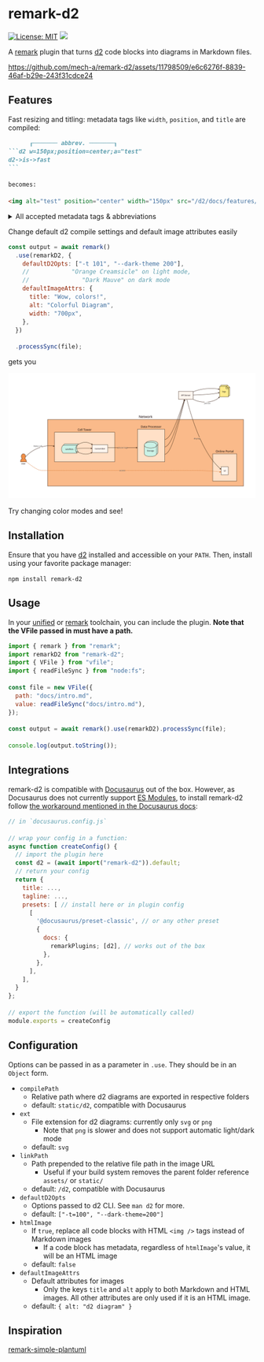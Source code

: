 # remark-d2

[![License: MIT](https://img.shields.io/badge/License-MIT-yellow.svg)](https://opensource.org/licenses/MIT) ![](https://github.com/mech-a/remark-d2/actions/workflows/ci.yml/badge.svg)

A [remark](https://github.com/remarkjs/remark) plugin that turns [d2](https://github.com/terrastruct/d2) code blocks into diagrams in Markdown files.

https://github.com/mech-a/remark-d2/assets/11798509/e6c6276f-8839-46af-b29e-243f31cdce24

## Features

Fast resizing and titling: metadata tags like `width`, `position`, and `title` are compiled:

<!-- prettier-ignore -->
````md
      ┎─────── abbrev. ───────┒
```d2 w=150px;position=center;a="test"
d2->is->fast
```

becomes:

<img alt="test" position="center" width="150px" src="/d2/docs/features/0.svg" />
````

<details>
<summary>All accepted metadata tags & abbreviations</summary>

- `width`, `w`
- `height`, `h`
- `position`, `p`
- `title`, `t`
- `alt`, `a`

</details>

Change default d2 compile settings and default image attributes easily

```js
const output = await remark()
  .use(remarkD2, {
    defaultD2Opts: ["-t 101", "--dark-theme 200"],
    //            "Orange Creamsicle" on light mode,
    //               "Dark Mauve" on dark mode
    defaultImageAttrs: {
      title: "Wow, colors!",
      alt: "Colorful Diagram",
      width: "700px",
    },
  })

  .processSync(file);
```

gets you

<img alt="Colorful Diagram" title="Wow, colors!" width="700px" src="docs/defaults.svg" />

Try changing color modes and see!

## Installation

Ensure that you have [d2](https://github.com/terrastruct/d2) installed and accessible on your `PATH`. Then, install using your favorite package manager:

`npm install remark-d2`

## Usage

In your [unified](https://github.com/unifiedjs/unified#plugin) or [remark](https://github.com/remarkjs/remark) toolchain, you can include the plugin. **Note that the VFile passed in must have a path.**

```js
import { remark } from "remark";
import remarkD2 from "remark-d2";
import { VFile } from "vfile";
import { readFileSync } from "node:fs";

const file = new VFile({
  path: "docs/intro.md",
  value: readFileSync("docs/intro.md"),
});

const output = await remark().use(remarkD2).processSync(file);

console.log(output.toString());
```

## Integrations

remark-d2 is compatible with [Docusaurus](https://docusaurus.io) out of the box. However, as Docusaurus does not currently support [ES Modules](https://hacks.mozilla.org/2018/03/es-modules-a-cartoon-deep-dive/), to install remark-d2 follow [the workaround mentioned in the Docusaurus docs](https://docusaurus.io/docs/markdown-features/plugins#installing-plugins):

```js
// in `docusaurus.config.js`

// wrap your config in a function:
async function createConfig() {
  // import the plugin here
  const d2 = (await import("remark-d2")).default;
  // return your config
  return {
    title: ...,
    tagline: ...,
    presets: [ // install here or in plugin config
      [
        '@docusaurus/preset-classic', // or any other preset
        {
          docs: {
            remarkPlugins; [d2], // works out of the box
          },
        },
      ],
    ],
  }
};

// export the function (will be automatically called)
module.exports = createConfig
```

## Configuration

Options can be passed in as a parameter in `.use`. They should be in an `Object` form.

- `compilePath`
  - Relative path where d2 diagrams are exported in respective folders
  - default: `static/d2`, compatible with Docusaurus
- `ext`
  - File extension for d2 diagrams: currently only `svg` or `png`
    - Note that `png` is slower and does not support automatic light/dark mode
  - default: `svg`
- `linkPath`
  - Path prepended to the relative file path in the image URL
    - Useful if your build system removes the parent folder reference `assets/` or `static/`
  - default: `/d2`, compatible with Docusaurus
- `defaultD2Opts`
  - Options passed to d2 CLI. See `man d2` for more.
  - default: `["-t=100", "--dark-theme=200"]`
- `htmlImage`
  - If `true`, replace all code blocks with HTML `<img />` tags instead of Markdown images
    - If a code block has metadata, regardless of `htmlImage`'s value, it will be an HTML image
  - default: `false`
- `defaultImageAttrs`
  - Default attributes for images
    - Only the keys `title` and `alt` apply to both Markdown and HTML images. All other attributes are only used if it is an HTML image.
  - default: `{ alt: "d2 diagram" }`

## Inspiration

[remark-simple-plantuml](https://github.com/akebifiky/remark-simple-plantuml)
